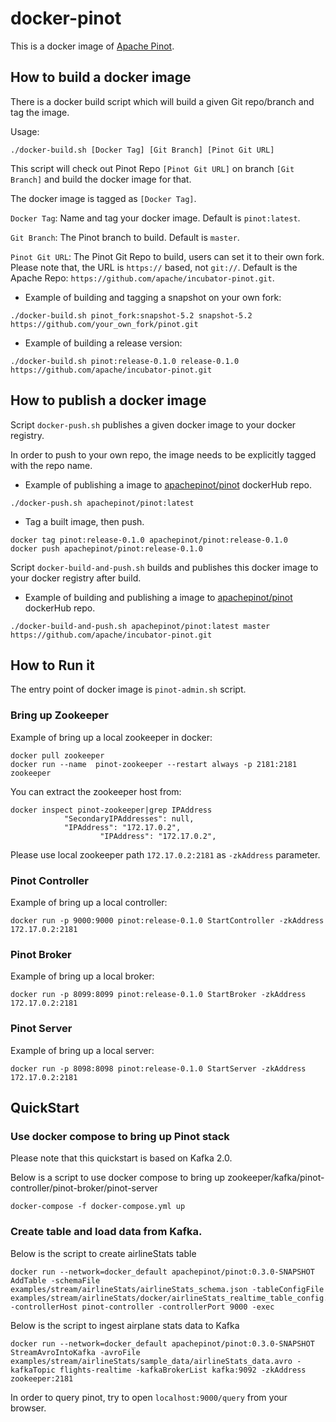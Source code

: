 <!--

    Licensed to the Apache Software Foundation (ASF) under one
    or more contributor license agreements.  See the NOTICE file
    distributed with this work for additional information
    regarding copyright ownership.  The ASF licenses this file
    to you under the Apache License, Version 2.0 (the
    "License"); you may not use this file except in compliance
    with the License.  You may obtain a copy of the License at

      http://www.apache.org/licenses/LICENSE-2.0

    Unless required by applicable law or agreed to in writing,
    software distributed under the License is distributed on an
    "AS IS" BASIS, WITHOUT WARRANTIES OR CONDITIONS OF ANY
    KIND, either express or implied.  See the License for the
    specific language governing permissions and limitations
    under the License.

-->

# docker-pinot
This is a docker image of [Apache Pinot](https://github.com/apache/incubator-pinot).

## How to build a docker image

There is a docker build script which will build a given Git repo/branch and tag the image.

Usage:

```SHELL
./docker-build.sh [Docker Tag] [Git Branch] [Pinot Git URL]
```

This script will check out Pinot Repo `[Pinot Git URL]` on branch `[Git Branch]` and build the docker image for that.

The docker image is tagged as `[Docker Tag]`.

`Docker Tag`: Name and tag your docker image. Default is `pinot:latest`.

`Git Branch`: The Pinot branch to build. Default is `master`.

`Pinot Git URL`: The Pinot Git Repo to build, users can set it to their own fork. Please note that, the URL is `https://` based, not `git://`. Default is the Apache Repo: `https://github.com/apache/incubator-pinot.git`.

* Example of building and tagging a snapshot on your own fork:
```SHELL
./docker-build.sh pinot_fork:snapshot-5.2 snapshot-5.2 https://github.com/your_own_fork/pinot.git
```

* Example of building a release version:
```SHELL
./docker-build.sh pinot:release-0.1.0 release-0.1.0 https://github.com/apache/incubator-pinot.git
```

## How to publish a docker image

Script `docker-push.sh` publishes a given docker image to your docker registry.

In order to push to your own repo, the image needs to be explicitly tagged with the repo name.

* Example of publishing a image to [apachepinot/pinot](https://cloud.docker.com/u/apachepinot/repository/docker/apachepinot/pinot) dockerHub repo.

```SHELL
./docker-push.sh apachepinot/pinot:latest
```

* Tag a built image, then push.
````SHELL
docker tag pinot:release-0.1.0 apachepinot/pinot:release-0.1.0
docker push apachepinot/pinot:release-0.1.0
````

Script `docker-build-and-push.sh` builds and publishes this docker image to your docker registry after build.

* Example of building and publishing a image to [apachepinot/pinot](https://cloud.docker.com/u/apachepinot/repository/docker/apachepinot/pinot) dockerHub repo.

```SHELL
./docker-build-and-push.sh apachepinot/pinot:latest master https://github.com/apache/incubator-pinot.git
```

## How to Run it

The entry point of docker image is `pinot-admin.sh` script.

### Bring up Zookeeper
Example of bring up a local zookeeper in docker:
```SHELL
docker pull zookeeper
docker run --name  pinot-zookeeper --restart always -p 2181:2181  zookeeper
```
You can extract the zookeeper host from:
```SHELL
docker inspect pinot-zookeeper|grep IPAddress
            "SecondaryIPAddresses": null,
            "IPAddress": "172.17.0.2",
                    "IPAddress": "172.17.0.2",
```
Please use local zookeeper path `172.17.0.2:2181` as `-zkAddress` parameter.

### Pinot Controller
Example of bring up a local controller:
```SHELL
docker run -p 9000:9000 pinot:release-0.1.0 StartController -zkAddress 172.17.0.2:2181
```

### Pinot Broker
Example of bring up a local broker:
```SHELL
docker run -p 8099:8099 pinot:release-0.1.0 StartBroker -zkAddress 172.17.0.2:2181
```

### Pinot Server
Example of bring up a local server:
```SHELL
docker run -p 8098:8098 pinot:release-0.1.0 StartServer -zkAddress 172.17.0.2:2181
```

## QuickStart


### Use docker compose to bring up Pinot stack

Please note that this quickstart is based on Kafka 2.0.

Below is a script to use docker compose to bring up zookeeper/kafka/pinot-controller/pinot-broker/pinot-server
```SHELL
docker-compose -f docker-compose.yml up
```

### Create table and load data from Kafka.

Below is the script to create airlineStats table
```SHELL
docker run --network=docker_default apachepinot/pinot:0.3.0-SNAPSHOT AddTable -schemaFile examples/stream/airlineStats/airlineStats_schema.json -tableConfigFile examples/stream/airlineStats/docker/airlineStats_realtime_table_config.json -controllerHost pinot-controller -controllerPort 9000 -exec
```

Below is the script to ingest airplane stats data to Kafka
```SHELL
docker run --network=docker_default apachepinot/pinot:0.3.0-SNAPSHOT StreamAvroIntoKafka -avroFile examples/stream/airlineStats/sample_data/airlineStats_data.avro -kafkaTopic flights-realtime -kafkaBrokerList kafka:9092 -zkAddress zookeeper:2181
```

In order to query pinot, try to open `localhost:9000/query` from your browser.
